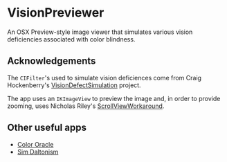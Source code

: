 VisionPreviewer
===============

An OSX Preview-style image viewer that simulates various vision deficiencies associated with color blindness.

## Acknowledgements

The `CIFilter`'s used to simulate vision deficiences come from Craig Hockenberry's [VisionDefectSimulation](https://github.com/chockenberry/VisionDefectSimulation) project.

The app uses an `IKImageView` to preview the image and, in order to provide zooming, uses Nicholas Riley's [ScrollViewWorkaround](http://stackoverflow.com/questions/2060614/ikimageview-and-scroll-bars).

## Other useful apps

* [Color Oracle](http://colororacle.org/)
* [Sim Daltonism](https://michelf.ca/projects/sim-daltonism/)
